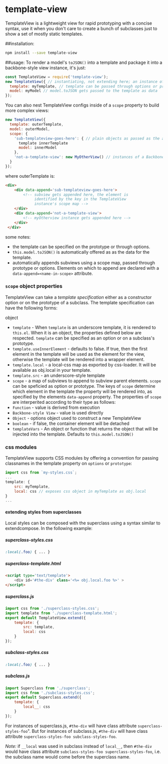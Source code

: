 # template-view
TemplateView is a lightweight view for rapid prototyping with a concise syntax, use it when you don't care to create a bunch of subclasses just to show a set of mostly static templates.

##installation:
```sh
npm install --save template-view
```

##usage:
To render a model's `toJSON()` into a template and package it into a backbone-style view instance, it's just:

```js
const TemplateView = require('template-view');
new TemplateView({ // instantiating, not extending here; an instance of the object is ready to use
  template: myTemplate, // template can be passed through options or prototype
  model: myModel // model.toJSON gets passed to the template as data
});
```
You can also nest TemplateView configs inside of a `scope` property to build more complex views:
```js
new TemplateView({
  template: outerTemplate,
  model: outerModel,
  scope: {
    'sub-templateview-goes-here': { // plain objects as passed as the argument to `new TemplateView(/* right here */)`
      template innerTemplate
      model: innerModel
    },
    'not-a-template-view': new MyOtherView() // instances of a Backbone-style view get appended directly
  }
});
```
where outerTemplate is:
```html
<div>
    <div data-append='sub-templateview-goes-here'>
        <!-- subview gets appended here, the element is
             identified by the key in the TemplateView
             instance's scope map -->
    </div>
    <div data-append='not-a-template-view'>
        <!-- myOtherview instance gets appended here -->
    </div>
 </div>
```
some notes:
 - the template can be specified on the prototype or through options.
 - `this.model.toJSON()` is automatically offered as as the data for the template.
 - automatically appends subviews using a scope map, passed through prototype or options. Elements on which to append are declared with a `data-append=<name-in-scope>` attribute.

### `scope` object properties

TemplateView can take a _template specification_ either as a constructor option or on the prototype of a subclass. The template specification can have the following forms:

object

* `template` - When `template` is an underscore template, it is rendered to `this.el`. When it is an object, the properties defined below are respected. `template` can be specified as an option or on a subclass's prototype.
* `template.useInnerElement` - defaults to false. If true, then the first element in the template will be used as the element for the view, otherwise the template will be rendered into a wrapper element.
* `template.local` - a local-css map as exported by css-loader. It will be available as obj.local in your template.
* `template.src` - an underscore-style template
* `scope` - a map of subviews to append to subview parent elements. `scope` can be speficied as option or prototype. The keys of `scope` determine which element in the template the property will be rendered into, as specified by the elements `data-append` property. The properties of `scope` are interperited according to their type as follows:
 * `Function` - value is derived from execution
 * `Backbone-style View` - value is used directly
 * `Object` - options object used to construct a new TemplateView
 * `boolean` - if false, the container element will be detached
 * `templateVars` - An object or function that returns the object that will be injected into the template. Defaults to `this.model.toJSON()`

### css modules

TemplateView supports CSS modules by offering a convention for passing classnames in the template property on `options` or `prototype`:

```js
import css from `my-styles.css`;
...
template: {
    src: myTemplate,
    local: css // exposes css object in myTemplate as obj.local
}
...
```

#### extending styles from superclasses

Local styles can be composed with the superclass using a syntax similar to extendcompose. In the following example:

##### superclass-styles.css
```css
:local(.foo) { ... }
```
##### superclass-template.html
```html
<script type='text/template'>
    <div id='#the-div' class='<%= obj.local.foo %>' >
</script>
```
##### superclass.js
```js
import css from './superclass-styles.css';
import template from './superclass-template.html';
export default TemplateView.extend({
    template: {
        src: template,
        local: css
    }
});
```
##### subclass-styles.css
```css
:local(.foo) { ... }
```
##### subclass.js
```js
import Superclass from './superclass';
import css from './subclass-styles.css';
export default Superclass.extend({
    template: {
        local__: css
    }
});
```

For instances of superclass.js, `#the-div` will have class attribute `superclass-styles-foo`".
But for instances of subclass.js, `#the-div` will have class attribute `superclass-styles-foo subclass-styles-foo`.

_Note:_ if `__local` was used in subclass instead of `local__`, then `#the-div` would have class attribute `subclass-styles-foo superclass-styles-foo`, i.e. the subclass name would come before the superclass name.
